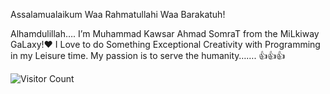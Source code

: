
Assalamualaikum Waa Rahmatullahi Waa Barakatuh!

Alhamdulillah…. I’m Muhammad Kawsar Ahmad SomraT from the MiLkiway GaLaxy!❤️
I Love to do Something Exceptional Creativity with Programming in my Leisure time. My passion is to serve the humanity……. 👍👍👍


![Visitor Count](https://profile-counter.glitch.me/mkasomrat/count.svg)













